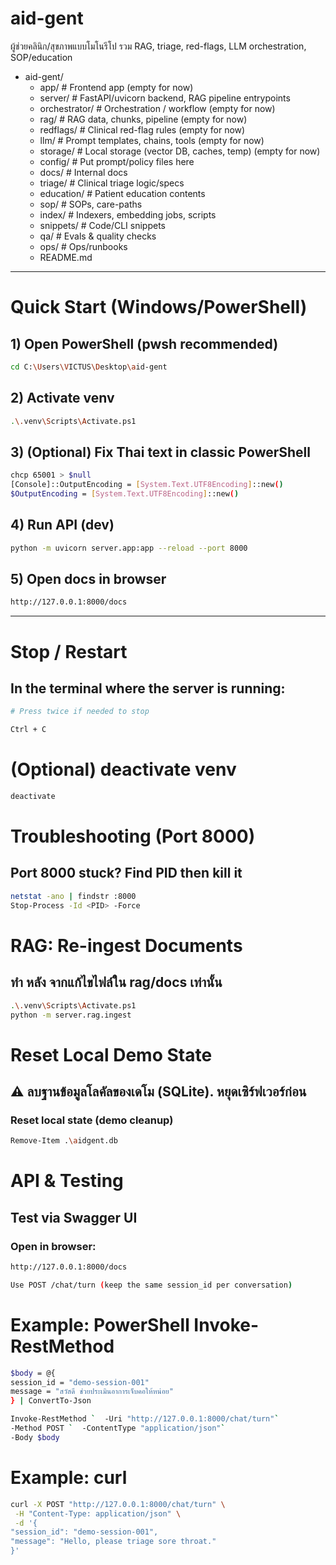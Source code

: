 # aid-gent

ผู้ช่วยคลินิก/สุขภาพแบบโมโนรีโป รวม RAG, triage, red-flags, LLM orchestration, SOP/education

- aid-gent/
  - app/ # Frontend app (empty for now)
  - server/ # FastAPI/uvicorn backend, RAG pipeline entrypoints
  - orchestrator/ # Orchestration / workflow (empty for now)
  - rag/ # RAG data, chunks, pipeline (empty for now)
  - redflags/ # Clinical red-flag rules (empty for now)
  - llm/ # Prompt templates, chains, tools (empty for now)
  - storage/ # Local storage (vector DB, caches, temp) (empty for now)
  - config/ # Put prompt/policy files here
  - docs/ # Internal docs
  - triage/ # Clinical triage logic/specs
  - education/ # Patient education contents
  - sop/ # SOPs, care-paths
  - index/ # Indexers, embedding jobs, scripts
  - snippets/ # Code/CLI snippets
  - qa/ # Evals & quality checks
  - ops/ # Ops/runbooks
  - README.md

---

# Quick Start (Windows/PowerShell)

## 1) Open PowerShell (pwsh recommended)

```bash
cd C:\Users\VICTUS\Desktop\aid-gent
```

## 2) Activate venv

```bash
.\.venv\Scripts\Activate.ps1
```

## 3) (Optional) Fix Thai text in classic PowerShell

```bash
chcp 65001 > $null
[Console]::OutputEncoding = [System.Text.UTF8Encoding]::new()
$OutputEncoding = [System.Text.UTF8Encoding]::new()
```

## 4) Run API (dev)

```bash
python -m uvicorn server.app:app --reload --port 8000
```

## 5) Open docs in browser

```bash
http://127.0.0.1:8000/docs
```

---

# Stop / Restart

## In the terminal where the server is running:

```bash
# Press twice if needed to stop

Ctrl + C
```

# (Optional) deactivate venv

```bash
deactivate
```

# Troubleshooting (Port 8000)

## Port 8000 stuck? Find PID then kill it

```bash
netstat -ano | findstr :8000
Stop-Process -Id <PID> -Force
```

# RAG: Re-ingest Documents

## ทำ หลัง จากแก้ไขไฟล์ใน rag/docs เท่านั้น

```bash
.\.venv\Scripts\Activate.ps1
python -m server.rag.ingest
```

# Reset Local Demo State

## ⚠️ ลบฐานข้อมูลโลคัลของเดโม (SQLite). หยุดเซิร์ฟเวอร์ก่อน

### Reset local state (demo cleanup)

```bash
Remove-Item .\aidgent.db
```

# API & Testing

## Test via Swagger UI

### Open in browser:

```bash
http://127.0.0.1:8000/docs

Use POST /chat/turn (keep the same session_id per conversation)
```

# Example: PowerShell Invoke-RestMethod

```bash
$body = @{
session_id = "demo-session-001"
message = "สวัสดี ช่วยประเมินอาการเจ็บคอให้หน่อย"
} | ConvertTo-Json

Invoke-RestMethod `  -Uri "http://127.0.0.1:8000/chat/turn"`
-Method POST `  -ContentType "application/json"`
-Body $body
```

# Example: curl

```bash
curl -X POST "http://127.0.0.1:8000/chat/turn" \
 -H "Content-Type: application/json" \
 -d '{
"session_id": "demo-session-001",
"message": "Hello, please triage sore throat."
}'
```
